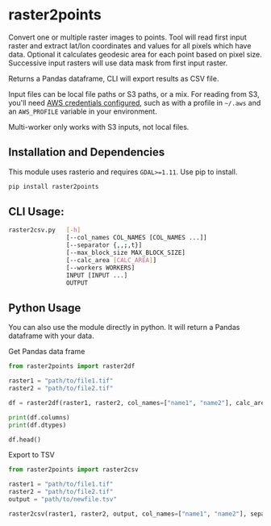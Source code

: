 # raster2points

Convert one or multiple raster images to points.
Tool will read first input raster and extract lat/lon coordinates and values
for all pixels which have data. Optional it calculates geodesic area for each point based on pixel size.
Successive input rasters will use data mask from first input raster.

Returns a Pandas dataframe, CLI will export results as CSV file.

Input files can be local file paths or S3 paths, or a mix. For reading from
S3, you'll need [AWS credentials configured](https://boto3.amazonaws.com/v1/documentation/api/latest/guide/configuration.html),
such as with a profile in `~/.aws` and an `AWS_PROFILE` variable in your environment.

Multi-worker only works with S3 inputs, not local files.

## Installation and Dependencies

This module uses rasterio and requires `GDAL>=1.11`.
Use pip to install.

```bash
pip install raster2points
```

## CLI Usage:
```bash
raster2csv.py   [-h]
                [--col_names COL_NAMES [COL_NAMES ...]]
                [--separator {,,;,t}]
                [--max_block_size MAX_BLOCK_SIZE]
                [--calc_area [CALC_AREA]]
                [--workers WORKERS]
                INPUT [INPUT ...]
                OUTPUT

```

## Python Usage
You can also use the module directly in python. It will return a
Pandas dataframe with your data.


Get Pandas data frame
```python
from raster2points import raster2df

raster1 = "path/to/file1.tif"
raster2 = "path/to/file2.tif"

df = raster2df(raster1, raster2, col_names=["name1", "name2"], calc_area=True)

print(df.columns)
print(df.dtypes)

df.head()
```

Export to TSV
```python
from raster2points import raster2csv

raster1 = "path/to/file1.tif"
raster2 = "path/to/file2.tif"
output = "path/to/newfile.tsv"

raster2csv(raster1, raster2, output, col_names=["name1", "name2"], separator="\t", calc_area=True)
```
